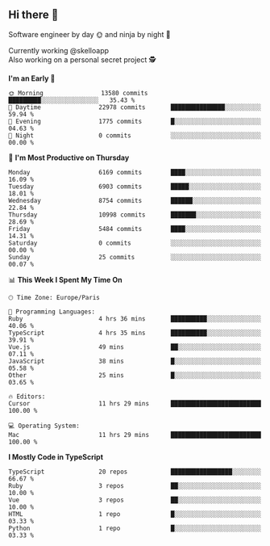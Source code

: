 ## Hi there 👋

Software engineer by day 🌞 and ninja by night 🌝

Currently working @skelloapp <br>
Also working on a personal secret project 🕵️

<!--START_SECTION:waka-->
**I'm an Early 🐤** 

```text
🌞 Morning                13580 commits       █████████░░░░░░░░░░░░░░░░   35.43 % 
🌆 Daytime                22978 commits       ███████████████░░░░░░░░░░   59.94 % 
🌃 Evening                1775 commits        █░░░░░░░░░░░░░░░░░░░░░░░░   04.63 % 
🌙 Night                  0 commits           ░░░░░░░░░░░░░░░░░░░░░░░░░   00.00 % 
```
📅 **I'm Most Productive on Thursday** 

```text
Monday                   6169 commits        ████░░░░░░░░░░░░░░░░░░░░░   16.09 % 
Tuesday                  6903 commits        █████░░░░░░░░░░░░░░░░░░░░   18.01 % 
Wednesday                8754 commits        ██████░░░░░░░░░░░░░░░░░░░   22.84 % 
Thursday                 10998 commits       ███████░░░░░░░░░░░░░░░░░░   28.69 % 
Friday                   5484 commits        ████░░░░░░░░░░░░░░░░░░░░░   14.31 % 
Saturday                 0 commits           ░░░░░░░░░░░░░░░░░░░░░░░░░   00.00 % 
Sunday                   25 commits          ░░░░░░░░░░░░░░░░░░░░░░░░░   00.07 % 
```


📊 **This Week I Spent My Time On** 

```text
🕑︎ Time Zone: Europe/Paris

💬 Programming Languages: 
Ruby                     4 hrs 36 mins       ██████████░░░░░░░░░░░░░░░   40.06 % 
TypeScript               4 hrs 35 mins       ██████████░░░░░░░░░░░░░░░   39.91 % 
Vue.js                   49 mins             ██░░░░░░░░░░░░░░░░░░░░░░░   07.11 % 
JavaScript               38 mins             █░░░░░░░░░░░░░░░░░░░░░░░░   05.58 % 
Other                    25 mins             █░░░░░░░░░░░░░░░░░░░░░░░░   03.65 % 

🔥 Editors: 
Cursor                   11 hrs 29 mins      █████████████████████████   100.00 % 

💻 Operating System: 
Mac                      11 hrs 29 mins      █████████████████████████   100.00 % 
```

**I Mostly Code in TypeScript** 

```text
TypeScript               20 repos            █████████████████░░░░░░░░   66.67 % 
Ruby                     3 repos             ██░░░░░░░░░░░░░░░░░░░░░░░   10.00 % 
Vue                      3 repos             ██░░░░░░░░░░░░░░░░░░░░░░░   10.00 % 
HTML                     1 repo              █░░░░░░░░░░░░░░░░░░░░░░░░   03.33 % 
Python                   1 repo              █░░░░░░░░░░░░░░░░░░░░░░░░   03.33 % 
```




<!--END_SECTION:waka-->

<!--
**antoinelncl/antoinelncl** is a ✨ _special_ ✨ repository because its `README.md` (this file) appears on your GitHub profile.

Here are some ideas to get you started:

- 🔭 I’m currently working on ...
- 🌱 I’m currently learning ...
- 👯 I’m looking to collaborate on ...
- 🤔 I’m looking for help with ...
- 💬 Ask me about ...
- 📫 How to reach me: ...
- 😄 Pronouns: ...
- ⚡ Fun fact: ...
-->
